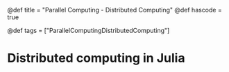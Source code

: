 @def title = "Parallel Computing - Distributed Computing"
@def hascode = true

@def tags = ["ParallelComputingDistributedComputing"]

# Distributed computing in Julia


